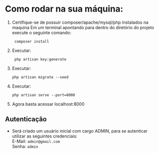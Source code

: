 # Como rodar na sua máquina:

1. Certifique-se de possuir composer/apache/mysql/php instalados na maquina
Em um terminal apontando para dentro do diretório do projeto execute o seguinte comando:
   ```   
    composer install
   ```
2. Executar:
   ```
    php artisan key:generate
   ```

3. Executar:
    ```
    php artisan migrate --seed
    ```
4. Executar:
    ```
    php artisan serve --port=8000
    ```
5. Agora basta acessar localhost:8000

## Autenticação
* Será criado um usuário inicial com cargo ADMIN, para se autenticar utilizar as seguintes credenciais:\
E-Mail: `admin@gmail.com`\
Senha: `admin`
